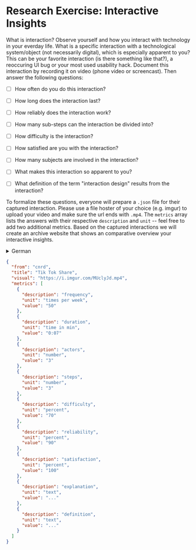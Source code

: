 # Research Exercise: Interactive Insights

What is interaction? Observe yourself and how you interact with technology in your everday life. What is a specific interaction with a technological system/object (not necessarily digital), which is especially apparent to you? This can be your favorite interaction (is there something like that?), a reoccuring UI bug or your most used usability hack. Document this interaction by recording it on video (phone video or screencast). Then answer the following questions:

- [ ] How often do you do this interaction?
- [ ] How long does the interaction last?
- [ ] How reliably does the interaction work?
- [ ] How many sub-steps can the interaction be divided into?
- [ ] How difficulty is the interaction?
- [ ] How satisfied are you with the interaction?
- [ ] How many subjects are involved in the interaction?

- [ ] What makes this interaction so apparent to you?
- [ ] What definition of the term "interaction design" results from the interaction?

To formalize these questions, everyone will prepare a `.json` file for their captured interaction. Please use a file hoster of your choice (e.g. imgur) to upload your video and make sure the url ends with `.mp4`. The `metrics` array lists the answers with their respective `description` and `unit` -- feel free to add two additional metrics. Based on the captured interactions we will create an archive website that shows an comparative overview your interactive insights.

<details>
  <summary>German</summary>
  Was ist Interaktion? Beobachtet euch selbst und wie ihr im Alltag mit Technologie interagiert. Was ist eine spezifische Interaktion mit einem technologischen System/Objekt (nicht unbedingt digital), die euch besonders auffällt? Das kann eure Lieblingsinteraktion sein (gibt es so etwas?), ein wiederkehrender UI Bug oder euer meistgenutzter usability hack. Dokumentiert diese Interaktion, indem ihr sie auf Video aufnehmt (Handyvideo oder Screencast). Beantwortet dann die folgenden Fragen: 
  
  - Wie oft macht ihr diese Interaktion?
  - Wie lange dauert die Interaktion?
  - Wie zuverlässig funktioniert das Zusammenspiel?
  - In wie viele Teilschritte kann die Interaktion unterteilt werden?
  - Wie schwierig ist die Interaktion?
  - Wie zufrieden seid ihr mit der Interaktion?
  - Wie viele Akteure sind an der Interaktion beteiligt?
  
  - Was macht diese Interaktion für euch so offensichtlich?
  - Welche Definition des Begriffs "Interaktionsdesign" ergibt sich aus der Interaktion?

  Um diese Fragen zu formalisieren, werdet ihr individuell eine `.json` Datei für eure aufgenommene Interaktion vorbereiten. Bitte verwendet einen Filehoster eurer Wahl (z.B. imgur), um euer Video hochzuladen und stellt sicher, dass die URL mit `.mp4` endet. Das Array `metrics` listet die Antworten mit der jeweiligen `description` und `unit` auf -- gerne könnt ihr zwei weitere Metriken hinzufügen. Auf der Grundlage der erfassten Interaktionen erstellen wir eine Archiv website, die einen vergleichenden Überblick über eure interactive insights zeigt.
</details>

```json
{
  "from": "cnrd",
  "title": "Tik Tok Share",
  "visual": "https://i.imgur.com/MUclyJd.mp4",
  "metrics": [
    {
      "description": "frequency",
      "unit": "times per week",
      "value": "50"
    },
    {
      "description": "duration",
      "unit": "time in min",
      "value": "0:07"
    },
    {
      "description": "actors",
      "unit": "number",
      "value": "3"
    },
    {
      "description": "steps",
      "unit": "number",
      "value": "3"
    },
    {
      "description": "difficulty",
      "unit": "percent",
      "value": "70"
    },
    {
      "description": "reliability",
      "unit": "percent",
      "value": "90"
    },
    {
      "description": "satisfaction",
      "unit": "percent",
      "value": "100"
    },
    {
      "description": "explanation",
      "unit": "text",
      "value": "..."
    },
    {
      "description": "definition",
      "unit": "text",
      "value": "..."
    }
  ]
}
```
